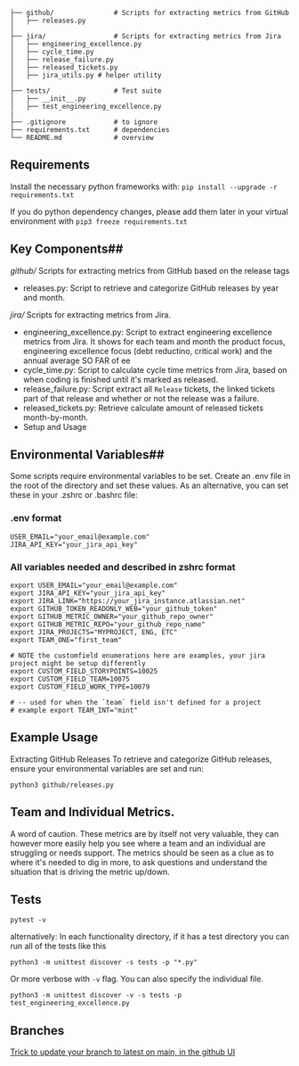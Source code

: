 ```
├── github/               # Scripts for extracting metrics from GitHub
│   ├── releases.py
│
├── jira/                 # Scripts for extracting metrics from Jira
│   ├── engineering_excellence.py
│   ├── cycle_time.py
│   ├── release_failure.py
│   ├── released_tickets.py
│   ├── jira_utils.py # helper utility 
│
├── tests/                # Test suite
│   ├── __init__.py       
│   ├── test_engineering_excellence.py
| 
├── .gitignore            # to ignore
├── requirements.txt      # dependencies
└── README.md             # overview
```

## Requirements
Install the necessary python frameworks with: 
`pip install --upgrade -r requirements.txt`

If you do python dependency changes, please add them later in your virtual environment with 
`pip3 freeze requirements.txt`

## Key Components##
*github/*
Scripts for extracting metrics from GitHub based on the release tags 
- releases.py: Script to retrieve and categorize GitHub releases by year and month.

*jira/* 
Scripts for extracting metrics from Jira.

- engineering_excellence.py: Script to extract engineering excellence metrics from Jira. It shows for each team and month the product focus, engineering excellence focus (debt reductino, critical work) and the annual average SO FAR of ee
- cycle_time.py: Script to calculate cycle time metrics from Jira, based on when coding is finished until it's marked as released. 
- release_failure.py: Script extract all `Release` tickets, the linked tickets part of that release and whether or not the release was a failure. 
- released_tickets.py: Retrieve calculate amount of released tickets month-by-month.
- Setup and Usage

## Environmental Variables## 
Some scripts require environmental variables to be set. Create an .env file in the root of the directory and set these values. 
As an alternative, you can set these in your .zshrc or .bashrc file:

### .env format
```
USER_EMAIL="your_email@example.com"
JIRA_API_KEY="your_jira_api_key"
```

### All variables needed and described in zshrc format
```
export USER_EMAIL="your_email@example.com"
export JIRA_API_KEY="your_jira_api_key"
export JIRA_LINK="https://your_jira_instance.atlassian.net"
export GITHUB_TOKEN_READONLY_WEB="your_github_token"
export GITHUB_METRIC_OWNER="your_github_repo_owner"
export GITHUB_METRIC_REPO="your_github_repo_name"
export JIRA_PROJECTS="MYPROJECT, ENG, ETC"
export TEAM_ONE="first_team" 

# NOTE the customfield enumerations here are examples, your jira project might be setup differently
export CUSTOM_FIELD_STORYPOINTS=10025
export CUSTOM_FIELD_TEAM=10075
export CUSTOM_FIELD_WORK_TYPE=10079

# -- used for when the `team` field isn't defined for a project
# example export TEAM_INT="mint"
```


## Example Usage ##
Extracting GitHub Releases
To retrieve and categorize GitHub releases, ensure your environmental variables are set and run:

`python3 github/releases.py`


## Team and Individual Metrics. 
A word of caution. These metrics are by itself not very valuable, they can however more easily help you see where a team and an individual are struggling or needs support.
The metrics should be seen as a clue as to where it's needed to dig in more, to ask questions and understand the situation that is driving the metric up/down. 


## Tests ## 
`pytest -v` 

alternatively: 
In each functionality directory, if it has a test directory you can run all of the tests like this 

`python3 -m unittest discover -s tests -p "*.py"`

Or more verbose with `-v` flag. You can also specify the individual file. 

`python3 -m unittest discover -v -s tests -p test_engineering_excellence.py`

## Branches
[Trick to update your branch to latest on main, in the github UI](https://github.com/USERNAME/REPOSITORY_NAME/compare/feature-branch...main)
